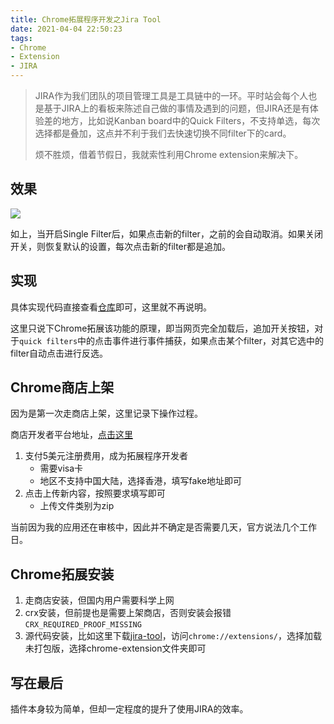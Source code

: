 ```yaml
---
title: Chrome拓展程序开发之Jira Tool
date: 2021-04-04 22:50:23
tags:
- Chrome
- Extension
- JIRA
---
```


> JIRA作为我们团队的项目管理工具是工具链中的一环。平时站会每个人也是基于JIRA上的看板来陈述自己做的事情及遇到的问题，但JIRA还是有体验差的地方，比如说Kanban board中的Quick Filters，不支持单选，每次选择都是叠加，这点并不利于我们去快速切换不同filter下的card。
>
> 烦不胜烦，借着节假日，我就索性利用Chrome extension来解决下。



## 效果

![](https://static.1991421.cn/2021/2021-04-04-230250.gif)

如上，当开启Single Filter后，如果点击新的filter，之前的会自动取消。如果关闭开关，则恢复默认的设置，每次点击新的filter都是追加。



## 实现

具体实现代码直接查看[仓库](https://github.com/alanhg/jira-tool)即可，这里就不再说明。

这里只说下Chrome拓展该功能的原理，即当网页完全加载后，追加开关按钮，对于`quick filters`中的点击事件进行事件捕获，如果点击某个filter，对其它选中的filter自动点击进行反选。



## Chrome商店上架

因为是第一次走商店上架，这里记录下操作过程。

商店开发者平台地址，[点击这里](https://chrome.google.com/webstore/devconsole)

1. 支付5美元注册费用，成为拓展程序开发者
   - 需要visa卡
   - 地区不支持中国大陆，选择香港，填写fake地址即可
2. 点击上传新内容，按照要求填写即可
   - 上传文件类别为zip

当前因为我的应用还在审核中，因此并不确定是否需要几天，官方说法几个工作日。



## Chrome拓展安装

1. 走商店安装，但国内用户需要科学上网
2. crx安装，但前提也是需要上架商店，否则安装会报错`CRX_REQUIRED_PROOF_MISSING`
3. 源代码安装，比如这里下载[jira-tool](https://github.com/alanhg/jira-tool)，访问`chrome://extensions/`，选择加载未打包版，选择chrome-extension文件夹即可

## 写在最后

插件本身较为简单，但却一定程度的提升了使用JIRA的效率。
